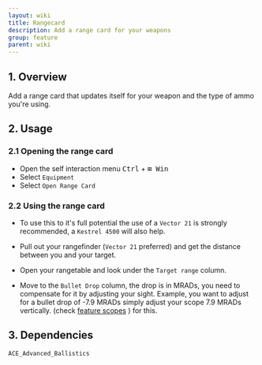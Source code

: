 ```yaml
---
layout: wiki
title: Rangecard
description: Add a range card for your weapons
group: feature
parent: wiki
---
```


## 1. Overview

Add a range card that updates itself for your weapon and the type of ammo you're using.

## 2. Usage

### 2.1 Opening the range card
- Open the self interaction menu <kbd>Ctrl</kbd> + <kbd>⊞&nbsp;Win</kbd>
- Select `Equipment`
- Select `Open Range Card`

### 2.2 Using the range card
- To use this to it's full potential the use of a `Vector 21` is strongly recommended, a `Kestrel 4500` will also help.

- Pull out your rangefinder (`Vector 21` preferred) and get the distance between you and your target.

- Open your rangetable and look under the `Target range` column.

- Move to the `Bullet Drop` column, the drop is in MRADs, you need to compensate for it by adjusting your sight. Example, you want to adjust for a bullet drop of -7.9 MRADs  simply adjust your scope 7.9 MRADs vertically. (check [feature scopes](http://ace3mod.com/wiki/feature/scopes.html) ) for this.

## 3. Dependencies

`ACE_Advanced_Ballistics`